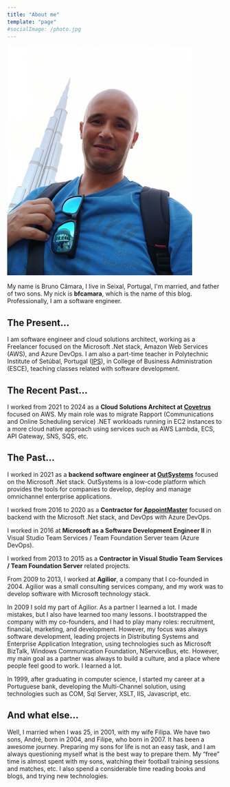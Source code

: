 ```yaml
---
title: "About me"
template: "page"
#socialImage: /photo.jpg
---
```


![Me in Dubai - Burj Khalifa](./bruno_dubai.png)

My name is Bruno Câmara, I live in Seixal, Portugal, I'm married, and father of
two sons. My nick is **bfcamara**, which is the name of this blog.
Professionally, I am a software engineer.

## The Present…

I am software engineer and cloud solutions architect, working as a Freelancer focused on the Microsoft .Net
stack, Amazon Web Services (AWS), and Azure DevOps. I am also a part-time teacher in Polytechnic Institute of Setúbal,
Portugal ([IPS](https://www.ips.pt)), in College of Business Administration
(ESCE), teaching classes related with software development.

## The Recent Past…

I worked from 2021 to 2024 as a **Cloud Solutions Architect at [Covetrus](https://covetrus.com)** focused
on AWS. My main role was to migrate Rapport (Communications and Online Scheduling service) .NET workloads running in EC2 instances to a more cloud native approach
using services such as AWS Lambda, ECS, API Gateway, SNS, SQS, etc.

## The Past…

I worked in 2021 as a **backend software engineer at [OutSystems](https://outsystems.com)**
focused on the Microsoft .Net stack. OutSystems is a low-code platform which
provides the tools for companies to develop, deploy and manage omnichannel
enterprise applications.

I worked from 2016 to 2020 as a **Contractor for
[AppointMaster](https://appointmaster.com/)** focused on backend with the
Microsoft .Net stack, and DevOps with Azure DevOps.

I worked in 2016 at **Microsoft as a Software Development Engineer II** in Visual Studio Team Services / Team Foundation Server team (Azure DevOps).

I worked from 2013 to 2015 as a **Contractor in Visual Studio Team Services / Team Foundation Server** related projects.

From 2009 to 2013, I worked at **Agilior**, a company that I co-founded in 2004.
Agilior was a small consulting services company, and my work was to develop
software with Microsoft technology stack.

In 2009 I sold my part of Agilior. As a partner I learned a lot. I made
mistakes, but I also have learned too many lessons. I bootstrapped the company
with my co-founders, and I had to play many roles: recruitment, financial,
marketing, and development. However, my focus was always software development,
leading projects in Distributing Systems and Enterprise Application Integration,
using technologies such as Microsoft BizTalk, Windows Communication Foundation,
NServiceBus, etc. However,  my main goal as a partner was always to build a
culture, and a place where people feel good to work. I learned a lot.

In 1999, after graduating in computer science, I started my career at a
Portuguese bank, developing the Multi-Channel solution, using technologies such
as COM, Sql Server, XSLT, IIS, Javascript, etc.

## And what else…

Well, I married when I was 25, in 2001, with my wife Filipa. We have two sons,
André, born in 2004, and Filipe, who born in 2007. It has been a awesome
journey. Preparing my sons for life is not an easy task, and I
am always questioning myself what is the best way to prepare them. My “free” time is
almost spent with my sons, watching their football training sessions and
matches, etc. I also spend a considerable time reading books and blogs, and
trying new technologies.
